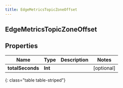 ```yaml
---
title: EdgeMetricsTopicZoneOffset
---
```

## EdgeMetricsTopicZoneOffset

## Properties

|Name | Type | Description | Notes|
|------------ | ------------- | ------------- | -------------|
| **totalSeconds** | **Int** |  | [optional] |
{: class="table table-striped"}


